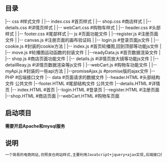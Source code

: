 ## 目录

   |-- css   #样式文件
   |  |-- index.css   #首页样式
   |  |-- shop.css    #商店样式
   |  |-- details.css  #详情页样式
   |  |-- webCart.css  #购物车样式
   |  |-- header.css   #头部样式
   |  |-- footer.css   #尾部样式
   |-- js    #页面功能文件
   |  |--register.js   #注册页面文件
   |  |-- canvas.js   #注册页面的画布验证码
   |  |-- login.js   #登录页面js文件
   |  |-- cookie.js    #封装的cookie方法
   |  |-- index.js    #首页轮播图,回到顶部等功能js文件
   |  |-- move.js   #轮播图运动函数的封装文件
   |  |--readyData.js   #首页数据渲染文件
   |  |-- shop.js      #商店页面功能文件
   |  |-- details.js     #详情页放大镜等功能js文件
   |  |--detailReay.js     #详情页数据渲染等js文件
   |  |--webCart.js    #购物车功能文件
   |  |--myApi.js  #封装的一些api方法
   |  |--promiseAjax.js  #promise版的ajax文件
   |-- PHP   #后端接口文件
   |-- data  #页面请求的数据文件
   |--header.HTML  #头部结构文件 公共文件
   |--footer.HTML   #尾部结构文件 公共文件
   |--details.HTML  #详情页
   |-- index.HTML  #首页
   |--login.HTML    #登录页
   |--register.HTML  #注册页面
   |--shop.HTML  #商店页面
   |--webCart.HTML #购物车页面

## 启动项目
**需要开启Apache和mysql服务**

## 说明

```txt
一个简易的电商网站,仿照良仓网站样式,主要利用JavaScript+jquery+ajax实现,后端接口使用PHP,大部分数据都是利用ajax请求json数据完成,主要目的检验自己JavaScript的掌握情况
```
